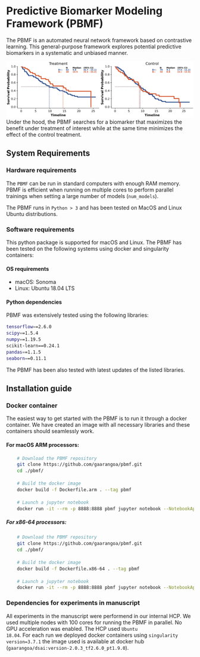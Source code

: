 # Predictive Biomarker Modeling Framework (PBMF) 
The PBMF is an automated neural network framework based on contrastive learning. This general-purpose framework explores potential predictive biomarkers in a systematic and unbiased manner.

![alt text](./track.gif) Under the hood, the PBMF searches for a biomarker that maximizes the benefit under treatment of interest while at the same time minimizes the effect of the control treatment.


## System Requirements
### Hardware requirements
The <code>PBMF</code> can be run in standard computers with enough RAM memory. PBMF is efficient when running on multiple cores to perform parallel trainings when setting a large number of models (<code>num_models</code>). 

The PBMF runs in <code>Python > 3</code> and has been tested on MacOS and Linux Ubuntu distributions. 

### Software requirements
This python package is supported for macOS and Linux. The PBMF has been tested on the following systems using docker and singularity containers:

#### OS requirements
* macOS: Sonoma
* Linux: Ubuntu 18.04 LTS


#### Python dependencies
PBMF was extensively tested using the following libraries:

```bash
tensorflow==2.6.0
scipy==1.5.4
numpy==1.19.5
scikit-learn==0.24.1
pandas==1.1.5
seaborn==0.11.1
```

The PBMF has been also tested with latest updates of the listed libraries.

## Installation guide
### Docker container
The easiest way to get started with the PBMF is to run it through a docker container. We have created an image with all necessary libraries and these containers should seamlessly work.

#### For macOS ARM processors:
```bash
    # Download the PBMF repository
    git clone https://github.com/gaarangoa/pbmf.git
    cd ./pbmf/

    # Build the docker image
    docker build -f Dockerfile.arm . --tag pbmf

    # Launch a jupyter notebook
    docker run -it --rm -p 8888:8888 pbmf jupyter notebook --NotebookApp.default_url=/lab/ --ip=0.0.0.0 --port=8888 --allow-root

```

##### For x86-64 processors:
```bash
    # Download the PBMF repository
    git clone https://github.com/gaarangoa/pbmf.git
    cd ./pbmf/

    # Build the docker image
    docker build -f Dockerfile.x86-64 . --tag pbmf

    # Launch a jupyter notebook
    docker run -it --rm -p 8888:8888 pbmf jupyter notebook --NotebookApp.default_url=/lab/ --ip=0.0.0.0 --port=8888 --allow-root
```



### Dependencies for experiments in manuscript
All experiments in the manuscript were performend in our internal HCP. We used multiple nodes with 100 cores for running the PBMF in parallel. No GPU acceleration was enabled. The HCP used <code>Ubuntu 18.04</code>. For each run we deployed docker containers using <code>singularity version=3.7.1</code> the image used is available at docker hub (<code>gaarangoa/dsai:version-2.0.3_tf2.6.0_pt1.9.0</code>).